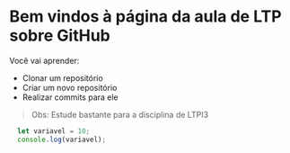 # Bem vindos à página da aula de LTP sobre GitHub
Você vai aprender:
- Clonar um repositório
- Criar um novo repositório
- Realizar commits para ele

> Obs: Estude bastante para a disciplina de LTPI3

```js
  let variavel = 10;
  console.log(variavel);
```
